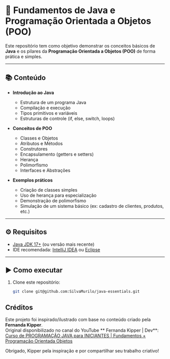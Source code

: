 # 🚀 Fundamentos de Java e Programação Orientada a Objetos (POO)

Este repositório tem como objetivo demonstrar os conceitos básicos de **Java** e os pilares da **Programação Orientada a Objetos (POO)** de forma prática e simples.

---

## 📚 Conteúdo

- **Introdução ao Java**
    - Estrutura de um programa Java
    - Compilação e execução
    - Tipos primitivos e variáveis
    - Estruturas de controle (if, else, switch, loops)

- **Conceitos de POO**
    - Classes e Objetos
    - Atributos e Métodos
    - Construtores
    - Encapsulamento (getters e setters)
    - Herança
    - Polimorfismo
    - Interfaces e Abstrações

- **Exemplos práticos**
    - Criação de classes simples
    - Uso de herança para especialização
    - Demonstração de polimorfismo
    - Simulação de um sistema básico (ex: cadastro de clientes, produtos, etc.)

---

## ⚙️ Requisitos

- [Java JDK 17+](https://adoptium.net/) (ou versão mais recente)
- IDE recomendada: [IntelliJ IDEA](https://www.jetbrains.com/idea/) ou [Eclipse](https://www.eclipse.org/)

---

## ▶️ Como executar

1. Clone este repositório:
   ```bash
   git clone git@github.com:SilvaMurilo/java-essentials.git

## Créditos

Este projeto foi inspirado/ilustrado com base no conteúdo criado pela **Fernanda Kipper**.  
Original disponibilizado no canal do YouTube ** Fernanda Kipper | Dev**:  
[Curso de PROGRAMAÇÃO JAVA para INICIANTES | Fundamentos + Programação Orientada Objetos](https://www.youtube.com/watch?v=nODe5lFcGpg)


Obrigado, Kipper pela inspiração e por compartilhar seu trabalho criativo!

